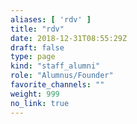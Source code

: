 ```yaml
---
aliases: [ 'rdv' ]
title: "rdv"
date: 2018-12-31T08:55:29Z
draft: false
type: page
kind: "staff_alumni"
role: "Alumnus/Founder"
favorite_channels: ""
weight: 999
no_link: true
---
```

